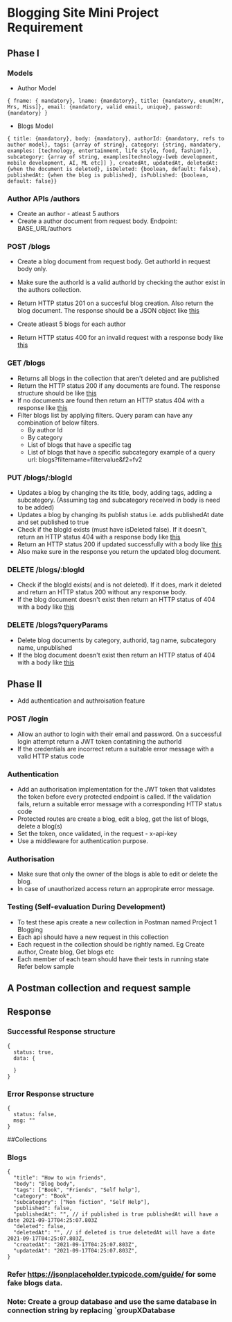
# Blogging Site Mini Project Requirement
## Phase I
### Models
- Author Model
```
{ fname: { mandatory}, lname: {mandatory}, title: {mandatory, enum[Mr, Mrs, Miss]}, email: {mandatory, valid email, unique}, password: {mandatory} }
```
- Blogs Model
```
{ title: {mandatory}, body: {mandatory}, authorId: {mandatory, refs to author model}, tags: {array of string}, category: {string, mandatory, examples: [technology, entertainment, life style, food, fashion]}, subcategory: {array of string, examples[technology-[web development, mobile development, AI, ML etc]] }, createdAt, updatedAt, deletedAt: {when the document is deleted}, isDeleted: {boolean, default: false}, publishedAt: {when the blog is published}, isPublished: {boolean, default: false}}
```
### Author APIs /authors
- Create an author - atleast 5 authors
- Create a author document from request body. Endpoint: BASE_URL/authors
### POST /blogs
- Create a blog document from request body. Get authorId in request body only.

- Make sure the authorId is a valid authorId by checking the author exist in the authors collection.

- Return HTTP status 201 on a succesful blog creation. Also return the blog document. The response should be a JSON object like [this](#Successful-Response-structure)

- Create atleast 5 blogs for each author

- Return HTTP status 400 for an invalid request with a response body like [this](#Error-Responsestructure)

### GET /blogs
- Returns all blogs in the collection that aren't deleted and are published
- Return the HTTP status 200 if any documents are found. The response structure should be like [this](#Successful-Response-structure)
- If no documents are found then return an HTTP status 404 with a response like [this](#Error-Responsestructure)
- Filter blogs list by applying filters. Query param can have any combination of below filters.
  - By author Id
  - By category
  - List of blogs that have a specific tag
  - List of blogs that have a specific subcategory example of a query url: blogs?filtername=filtervalue&f2=fv2
### PUT /blogs/:blogId
- Updates a blog by changing the its title, body, adding tags, adding a subcategory. (Assuming tag and subcategory received in body is need to be added)
- Updates a blog by changing its publish status i.e. adds publishedAt date and set published to true
- Check if the blogId exists (must have isDeleted false). If it doesn't, return an HTTP status 404 with a response body like [this](#Error-Responsestructure)
- Return an HTTP status 200 if updated successfully with a body like [this](#Successful-Response-structure)
- Also make sure in the response you return the updated blog document.
### DELETE /blogs/:blogId
- Check if the blogId exists( and is not deleted). If it does, mark it deleted and return an HTTP status 200 without any response body.
- If the blog document doesn't exist then return an HTTP status of 404 with a body like [this](#Error-Responsestructure)
### DELETE /blogs?queryParams
- Delete blog documents by category, authorid, tag name, subcategory name, unpublished
- If the blog document doesn't exist then return an HTTP status of 404 with a body like [this](#Error-Responsestructure)
## Phase II
- Add authentication and authroisation feature
### POST /login
- Allow an author to login with their email and password. On a successful login attempt return a JWT token contatining the authorId
- If the credentials are incorrect return a suitable error message with a valid HTTP status code
### Authentication
- Add an authorisation implementation for the JWT token that validates the token before every protected endpoint is called. If the validation fails, return a suitable error message with a corresponding HTTP status code
- Protected routes are create a blog, edit a blog, get the list of blogs, delete a blog(s)
- Set the token, once validated, in the request - x-api-key
- Use a middleware for authentication purpose.
### Authorisation
- Make sure that only the owner of the blogs is able to edit or delete the blog.
- In case of unauthorized access return an appropirate error message.
### Testing (Self-evaluation During Development)
- To test these apis create a new collection in Postman named Project 1 Blogging
- Each api should have a new request in this collection
- Each request in the collection should be rightly named. Eg Create author, Create blog, Get blogs etc
- Each member of each team should have their tests in running state
Refer below sample

## A Postman collection and request sample

## Response
### Successful Response structure
```
{
  status: true,
  data: {

  }
}
```
### Error Response structure
```
{
  status: false,
  msg: ""
}
```

##Collections
### Blogs
```
{
  "title": "How to win friends",
  "body": "Blog body",
  "tags": ["Book", "Friends", "Self help"],
  "category": "Book",
  "subcategory": ["Non fiction", "Self Help"],
  "published": false,
  "publishedAt": "", // if published is true publishedAt will have a date 2021-09-17T04:25:07.803Z
  "deleted": false,
  "deletedAt": "", // if deleted is true deletedAt will have a date 2021-09-17T04:25:07.803Z,
  "createdAt": "2021-09-17T04:25:07.803Z",
  "updatedAt": "2021-09-17T04:25:07.803Z",
}
```
### Refer https://jsonplaceholder.typicode.com/guide/ for some fake blogs data.
### Note: Create a group database and use the same database in connection string by replacing `groupXDatabase

